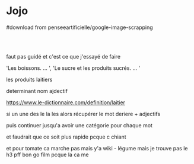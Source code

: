 # Jojo

#download from penseeartificielle/google-image-scrapping

<br><br>

faut pas guidé et c'est ce que j'essayé de faire 

'Les boissons. ... ', 'Le sucre et les produits sucrés. ... '

les produits laitiers

determinant nom ajdectif

https://www.le-dictionnaire.com/definition/laitier

si un une des le la les alors récupérer le mot deriere + adjectifs

puis continuer jusqu'a avoir une catégorie pour chaque mot

et faudrait que ce soit plus rapide pcque c chiant

et pour tomate ca marche pas mais y'a wiki - légume mais je trouve pas le h3 pff bon go film pcque la ca me 
